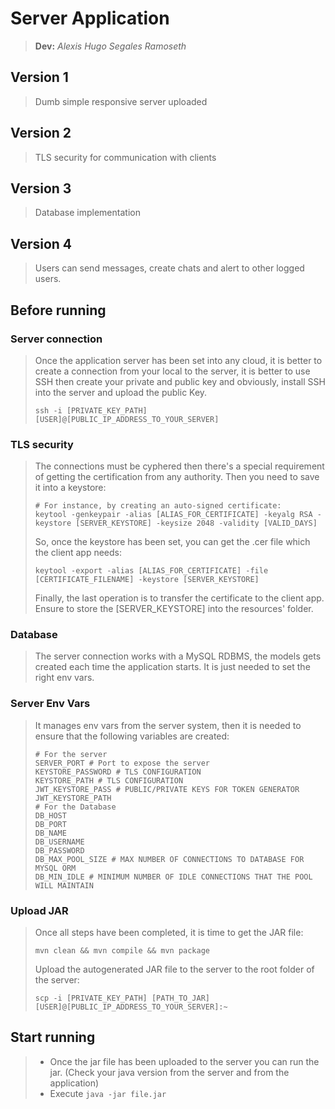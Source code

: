 # Server Application
> **Dev:** *_Alexis Hugo Segales Ramoseth_*

## Version 1
> Dumb simple responsive server uploaded

## Version 2
> TLS security for communication with clients

## Version 3
> Database implementation

## Version 4
> Users can send messages, create chats and alert to other logged users.

## Before running
### Server connection
> Once the application server has been set into any cloud, it is better to create a connection from your local to the server, it is better to use SSH then create your private and public key and obviously, install SSH into the server and upload the public Key.
> ```shell
> ssh -i [PRIVATE_KEY_PATH] [USER]@[PUBLIC_IP_ADDRESS_TO_YOUR_SERVER]
> ```

### TLS security
> The connections must be cyphered then there's a special requirement of getting the certification from any authority. Then you need to save it into a keystore:
> ```shell
> # For instance, by creating an auto-signed certificate:
> keytool -genkeypair -alias [ALIAS_FOR_CERTIFICATE] -keyalg RSA -keystore [SERVER_KEYSTORE] -keysize 2048 -validity [VALID_DAYS]
> ```
> So, once the keystore has been set, you can get the .cer file which the client app needs:
> ```shell
> keytool -export -alias [ALIAS_FOR_CERTIFICATE] -file [CERTIFICATE_FILENAME] -keystore [SERVER_KEYSTORE]
> ```
> Finally, the last operation is to transfer the certificate to the client app. Ensure to store the [SERVER_KEYSTORE] into the resources' folder.

### Database
> The server connection works with a MySQL RDBMS, the models gets created each time the application starts. It is just needed to set the right env vars.

### Server Env Vars
> It manages env vars from the server system, then it is needed to ensure that the following variables are created:
> ```shell
> # For the server
> SERVER_PORT # Port to expose the server
> KEYSTORE_PASSWORD # TLS CONFIGURATION
> KEYSTORE_PATH # TLS CONFIGURATION
> JWT_KEYSTORE_PASS # PUBLIC/PRIVATE KEYS FOR TOKEN GENERATOR
> JWT_KEYSTORE_PATH
> # For the Database
> DB_HOST
> DB_PORT
> DB_NAME
> DB_USERNAME
> DB_PASSWORD
> DB_MAX_POOL_SIZE # MAX NUMBER OF CONNECTIONS TO DATABASE FOR MYSQL ORM
> DB_MIN_IDLE # MINIMUM NUMBER OF IDLE CONNECTIONS THAT THE POOL WILL MAINTAIN
> ```

### Upload JAR
> Once all steps have been completed, it is time to get the JAR file:
> ```shell
> mvn clean && mvn compile && mvn package
> ```
> Upload the autogenerated JAR file to the server to the root folder of the server:
> ```shell
> scp -i [PRIVATE_KEY_PATH] [PATH_TO_JAR] [USER]@[PUBLIC_IP_ADDRESS_TO_YOUR_SERVER]:~
> ```

## Start running
> * Once the jar file has been uploaded to the server you can run the jar. (Check your java version from the server and from the application)
> * Execute `java -jar file.jar`